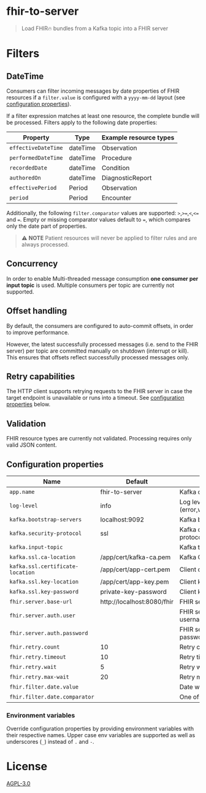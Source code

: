 # fhir-to-server
> Load FHIR🔥 bundles from a Kafka topic into a FHIR server

# Filters

## DateTime

Consumers can filter incoming messages by date properties of FHIR resources if a `filter.value` 
is configured with a `yyyy-mm-dd` layout (see [configuration properties](#configuration-properties)).

If a filter expression matches at least one resource, the complete bundle will be processed.
Filters apply to the following date properties:

| Property            | Type     | Example resource types |
|---------------------|----------|------------------------|
| `effectiveDateTime` | dateTime | Observation            |
| `performedDateTime` | dateTime | Procedure              |
| `recordedDate`      | dateTime | Condition              |
| `authoredOn`        | dateTime | DiagnosticReport       |
| `effectivePeriod`   | Period   | Observation            |
| `period`            | Period   | Encounter              |

Additionally, the following `filter.comparator` values are supported: `>`,`>=`,`<`,`<=` and `=`.
Empty or missing comparator values default to `=`, which compares only the date part of properties.

> ⚠️ **NOTE** Patient resources will never be applied to filter rules and are always processed.

## Concurrency

In order to enable Multi-threaded message consumption **one consumer per input topic** is used. 
Multiple consumers per topic are currently not supported.

## Offset handling

By default, the consumers are configured to auto-commit offsets, in order to improve performance.

However, the latest successfully processed messages (i.e. send to the FHIR server) per topic are 
committed manually on shutdown (interrupt or kill).
This ensures that offsets reflect successfully processed messages only. 

## Retry capabilities

The HTTP client supports retrying requests to the FHIR server in case the target endpoint is unavailable
or runs into a timeout. See [configuration properties](#configuration-properties) below.

## Validation

FHIR resource types are currently not validated. Processing requires only valid JSON content.

## Configuration properties

| Name                             | Default                    | Description                             |
|----------------------------------|----------------------------|-----------------------------------------|
| `app.name`                       | fhir-to-server             | Kafka consumer group id                 |
| `log-level`                      | info                       | Log level (error,warn,info,debug,trace) |
| `kafka.bootstrap-servers`        | localhost:9092             | Kafka brokers                           |
| `kafka.security-protocol`        | ssl                        | Kafka communication protocol            |
| `kafka.input-topic`              |                            | Kafka topic to consume                  |
| `kafka.ssl.ca-location`          | /app/cert/kafka-ca.pem     | Kafka CA certificate location           |
| `kafka.ssl.certificate-location` | /app/cert/app-cert.pem     | Client certificate location             |
| `kafka.ssl.key-location`         | /app/cert/app-key.pem      | Client  key location                    |
| `kafka.ssl.key-password`         | private-key-password       | Client key password                     |
| `fhir.server.base-url`           | http://localhost:8080/fhir | FHIR server base URL                    |
| `fhir.server.auth.user`          |                            | FHIR server BasicAuth username          |
| `fhir.server.auth.password`      |                            | FHIR server BasicAuth password          |
| `fhir.retry.count`               | 10                         | Retry count                             |
| `fhir.retry.timeout`             | 10                         | Retry timeout                           |
| `fhir.retry.wait`                | 5                          | Retry wait between retries              |
| `fhir.retry.max-wait`            | 20                         | Retry maximum wait                      |
| `fhir.filter.date.value`         |                            | Date with format `yyyy-mm-dd`           |
| `fhir.filter.date.comparator`    |                            | One of: `>`,`>=`,`<`,`<=`,`=`           |

### Environment variables

Override configuration properties by providing environment variables with their respective names.
Upper case env variables are supported as well as underscores (`_`) instead of `.` and `-`.

# License

[AGPL-3.0](https://www.gnu.org/licenses/agpl-3.0.en.html)
